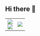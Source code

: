 ## Hi there 👋

<!--
**deriito/deriito** is a ✨ _special_ ✨ repository because its `README.md` (this file) appears on your GitHub profile.

Here are some ideas to get you started:

- 🔭 I’m currently working on ...
- 🌱 I’m currently learning ...
- 👯 I’m looking to collaborate on ...
- 🤔 I’m looking for help with ...
- 💬 Ask me about ...
- 📫 How to reach me: ...
- 😄 Pronouns: ...
- ⚡ Fun fact: ...
-->

<table style="border: 0;">
  <tr style="border: 0;">
    <td style="border: 0;">
      <div>
        <img src="https://github-readme-stats.vercel.app/api?username=deriito&count_private=true&show_icons=true" />
      </div>
      <div>
        <img src="https://komarev.com/ghpvc/?username=deriito&style=for-the-badge" />
      </div>
    </td>
    <td style="border: 0;">
      <div>
        <img src="https://github-readme-stats.vercel.app/api/top-langs/?username=deriito" />
      </div>
    </td>
  </tr>
</table>
